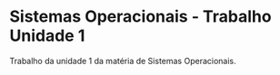 # Sistemas Operacionais - Trabalho Unidade 1
Trabalho da unidade 1 da matéria de Sistemas Operacionais.

